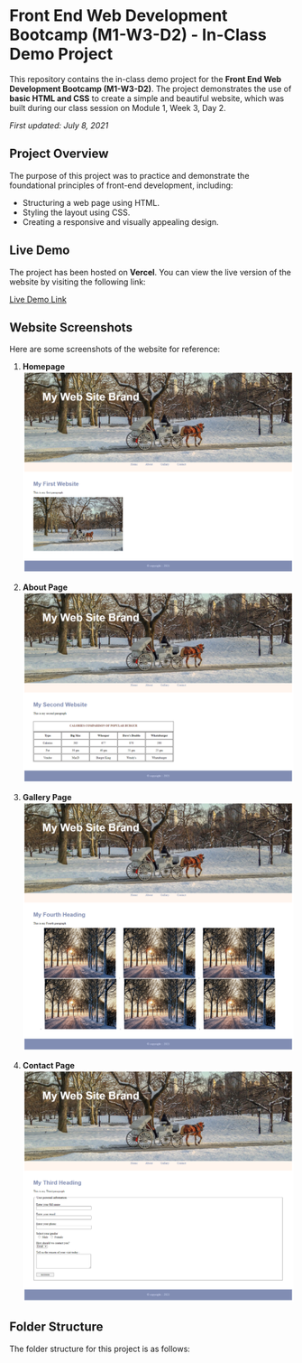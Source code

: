# Front End Web Development Bootcamp (M1-W3-D2) - In-Class Demo Project

This repository contains the in-class demo project for the **Front End Web Development Bootcamp (M1-W3-D2)**. The project demonstrates the use of **basic HTML and CSS** to create a simple and beautiful website, which was built during our class session on Module 1, Week 3, Day 2.

_First updated: July 8, 2021_

## Project Overview

The purpose of this project was to practice and demonstrate the foundational principles of front-end development, including:

- Structuring a web page using HTML.
- Styling the layout using CSS.
- Creating a responsive and visually appealing design.

## Live Demo

The project has been hosted on **Vercel**. You can view the live version of the website by visiting the following link:

[Live Demo Link](in-class-demo.vercel.app)

## Website Screenshots

Here are some screenshots of the website for reference:

1. **Homepage**  
   ![Homepage Screenshot](https://github.com/Ningsang-Jabegu/In-class-demo/blob/main/homepage-screenshot.png)

2. **About Page**  
   ![About Page Screenshot](https://github.com/Ningsang-Jabegu/In-class-demo/blob/main/about-screenshot.png)

3. **Gallery Page**  
   ![Gallery Page Screenshot](https://github.com/Ningsang-Jabegu/In-class-demo/blob/main/gallery-screenshot.png)

4. **Contact Page**  
   ![Contact Page Screenshot](https://github.com/Ningsang-Jabegu/In-class-demo/blob/main/contact-screenshot.png)

## Folder Structure

The folder structure for this project is as follows:

